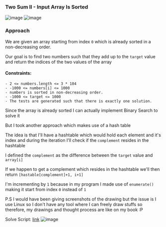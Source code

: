 <h3> Two Sum II - Input Array Is Sorted </h3>

![image](https://github.com/h4ckyou/h4ckyou.github.io/assets/127159644/7431e8ae-0331-4603-b8f1-d78f405ae19a)
![image](https://github.com/h4ckyou/h4ckyou.github.io/assets/127159644/207c7bcf-1cc2-477d-b929-c5233e3c540d)

### Approach

We are given an array starting from index `0` which is already sorted in a non-decreasing order.

Our goal is to find two numbers such that they add up to the `target` value and return the indices of the two values of the array

#### Constraints:

```
- 2 <= numbers.length <= 3 * 104
- -1000 <= numbers[i] <= 1000
- numbers is sorted in non-decreasing order.
- -1000 <= target <= 1000
- The tests are generated such that there is exactly one solution.
```

Since the array is already sorted I can actually implement Binary Search to solve it

But I took another approach which makes use of a hash table

The idea is that I'll have a hashtable which would hold each element and it's index and during the iteration I'll check if the `complement` resides in the hashtable

I defined the `complement` as the difference between the `target` value and `array[i]`

If we happen to get a complement which resides in the hashtable we'll then return `[hastable[complement]+1, i+1]`

I'm incrementing by `1` because in my program I made use of `enumerate()` making it start from index `0` instead of `1`

P.S I would have been giving screenshots of the drawing but the issue is I use Linux so I don't have any tool where I can freely draw stuffs so therefore, my drawings and thought process are like on my book :P

Solve Script: [link](https://github.com/h4ckyou/h4ckyou.github.io/blob/main/posts/programming/Leetcode/Two%20Sum%20II/solve.py)
![image](https://github.com/h4ckyou/h4ckyou.github.io/assets/127159644/31eba667-ef32-4c64-956f-999bc0455c63)
